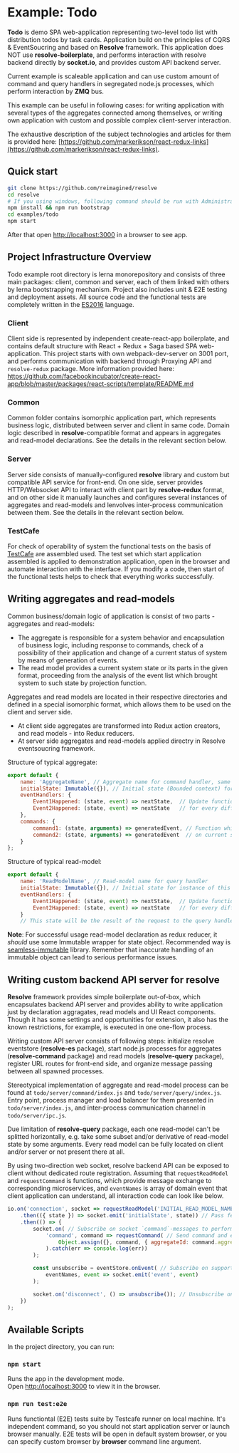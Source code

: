 # Example: Todo
**Todo** is demo SPA web-application representing two-level todo list with distribution todos by task cards. Application build on the principles of CQRS & EventSoucring and based on **Resolve** framework. This application does NOT use **resolve-boilerplate**, and performs interaction with resolve backend directly by **socket.io**, and provides custom API backend server.

Current example is scaleable application and can use custom amount of command and query handlers in segregated node.js processes, which perform interaction by **ZMQ** bus.

This example can be useful in following cases: for writing application with several types of the aggregates connected among themselves, or writing own application with custom and possible complex client-server interaction.


The exhaustive description of the subject technologies and articles for them is provided here: [https://github.com/markerikson/react-redux-links](https://github.com/markerikson/react-redux-links).

## Quick start
```bash
git clone https://github.com/reimagined/resolve
cd resolve
# If you using windows, following command should be run with Administrator privelegies - it's Lerna issue and not resolve itself
npm install && npm run bootstrap
cd examples/todo
npm start

```
After that open [http://localhost:3000](http://localhost:3000) in a browser to see app.

## Project Infrastructure Overview

Todo example root directory is lerna monorepository and consists of three main packages: client, common and server, each of them linked with others by lerna bootstrapping mechanism. Project also includes unit & E2E testing and deployment assets. All source code and the functional tests are completely written in the [ES2016](http://2ality.com/2016/01/ecmascript-2016.html) language.

### Client
Client side is represented by independent create-react-app boilerplate, and contains default structure with React + Redux + Saga based SPA web-application. This project starts with own webpack-dev-server on 3001 port, and performs communication with backend through Proxying API and `resolve-redux` package.
More information provided here: https://github.com/facebookincubator/create-react-app/blob/master/packages/react-scripts/template/README.md

### Common
Common folder contains isomorphic application part, which represents business logic, distributed between server and client in same code. Domain logic described in **resolve**-compatible format and appears in aggregates and read-model declarations. See the details in the relevant section below.

### Server
Server side consists of manually-configured **resolve** library and custom but compatible API service for front-end. On one side, server provides HTTP/Websocket API to interact with client part by **resolve-redux** format, and on other side it manually launches and configures several instances of aggregates and read-models and lenvolves inter-process communication between them. See the details in the relevant section below.

### TestCafe
For check of operability of system the functional tests on the basis of [TestCafe](http://devexpress.github.io/testcafe/documentation/using-testcafe/) are assembled used. The test set which start application assembled is applied to demonstration application, open in the browser and automate interaction with the interface. If you modify a code, then start of the functional tests helps to check that everything works successfully.


## Writing aggregates and read-models
Common business/domain logic of application is consist of two parts - aggregates and read-models:
- The aggregate is responsible for a system behavior and encapsulation of business logic, including response to commands, check of a possibility of their application and change of a current status of system by means of generation of events.
- The read model provides a current system state or its parts in the given format, proceeding from the analysis of the event list which brought system to such state by projection function.

Aggregates and read models are located in their respective directories and defined in a special isomorphic format, which allows them to be used on the client and server side.
- At client side aggregates are transformed into Redux action creators, and read models - into Redux reducers.
- At server side aggregates and read-models applied directry in Resolve eventsoucring framework.

Structure of typical aggregate:
```js
export default {
    name: 'AggregateName', // Aggregate name for command handler, same as aggregateType
    initialState: Immutable({}), // Initial state (Bounded context) for every instance of this aggregate type
    eventHandlers: {
        Event1Happened: (state, event) => nextState,  // Update functions for current aggregate instance
        Event2Happened: (state, event) => nextState   // for every different event types
    },
    commands: {
        command1: (state, arguments) => generatedEvent, // Function which generate events dependent
        command2: (state, arguments) => generatedEvent  // on current state and argument list
    }
};
```

Structure of typical read-model:
```js
export default {
    name: 'ReadModelName', // Read-model name for query handler
    initialState: Immutable({}), // Initial state for instance of this read model
    eventHandlers: {
        Event1Happened: (state, event) => nextState,  // Update functions for current read-model instance
        Event2Happened: (state, event) => nextState   // for every different event types
    }
    // This state will be the result of the request to the query handler at current moment
```

**Note**: For successful usage read-model declaration as redux reducer, it *should* use some Immutable wrapper for state object.
Recommended way is [seamless-immutable](https://github.com/rtfeldman/seamless-immutable) library.
Remember that inaccurate handling of an immutable object can lead to serious performance issues.

## Writing custom backend API server for resolve
**Resolve** framework provides simple boilerplate out-of-box, which encapsulates backend API server and provides ability to write application just by declaration aggragates, read models and UI React components. Though it has some settings and opportunities for extension, it also has the known restrictions, for example, is executed in one one-flow process.

Writing custom API server consists of following steps: initialize resolve eventstore (**resolve-es** package), start node.js processes for aggregates (**resolve-command** package) and read models (**resolve-query** package), register URL routes for front-end side, and organize message passing between all spawned processes.

Stereotypical implementation of aggregate and read-model process can be found at `todo/server/command/index.js` and `todo/server/query/index.js`. Entry point, process manager and load balancer for them presented in `todo/server/index.js`, and inter-process communication channel in `todo/server/ipc.js`.

Due limitation of **resolve-query** package, each one read-model can't be splitted horizontally, e.g. take some subset and/or derivative of read-model state by some arguments. Every read model can be fully located on client and/or server or not present there at all.

By using two-direction web socket, resolve backend API can be exposed to client without dedicated route registration. Assuming that `requestReadModel` and `requestCommand` is functions, which provide message exchange to corresponding microservices, and `eventNames` is array of domain event that client application can understand, all interaction code can look like below.
```js
io.on('connection', socket => requestReadModel('INITIAL_READ_MODEL_NAME') // Poll main view model for front-end initial state
    .then(({ state }) => socket.emit('initialState', state)) // Pass fetched state to client
    .then(() => {
        socket.on( // Subscribe on socket `command`-messages to perform passing incoming commands from client to executor microsercice
            'command', command => requestCommand( // Send command and ensure aggregateId exists or create new for fresh aggregates
                Object.assign({}, command, { aggregateId: command.aggregateId || uuid.v4() })
            ).catch(err => console.log(err))
        );

        const unsubscribe = eventStore.onEvent( // Subscribe on supported domain events and translate them to connected client
            eventNames, event => socket.emit('event', event)
        );

        socket.on('disconnect', () => unsubscribe()); // Unsubscribe on client disconnect - for resource freeing
    })
);
```

## Available Scripts

In the project directory, you can run:

### `npm start`

Runs the app in the development mode.<br>
Open [http://localhost:3000](http://localhost:3000) to view it in the browser.

### `npm run test:e2e`

Runs functiontal (E2E) tests suite by Testcafe runner on local machine.
It's independent command, so you should not start application server or launch browser manually.
E2E tests will be open in default system browser, or you can specify custom browser by
**browser** command line argument.


